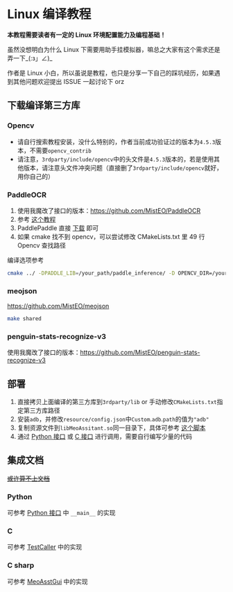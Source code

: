 # Linux 编译教程

**本教程需要读者有一定的 Linux 环境配置能力及编程基础！**

虽然没想明白为什么 Linux 下需要用助手挂模拟器，嘛总之大家有这个需求还是弄一下_(:з」∠)_

作者是 Linux 小白，所以虽说是教程，也只是分享一下自己的踩坑经历，如果遇到其他问题欢迎提出 ISSUE 一起讨论下 orz

## 下载编译第三方库

### Opencv

- 请自行搜索教程安装，没什么特别的，作者当前成功验证过的版本为`4.5.3`版本，不需要`opencv_contrib`
- 请注意，`3rdparty/include/opencv`中的头文件是`4.5.3`版本的，若是使用其他版本，请注意头文件冲突问题（直接删了`3rdparty/include/opencv`就好，用你自己的）

### PaddleOCR

1. 使用我魔改了接口的版本：https://github.com/MistEO/PaddleOCR
2. 参考 [这个教程](https://github.com/PaddlePaddle/PaddleOCR/tree/release/2.3/deploy/cpp_infer#readme)
3. PaddlePaddle 直接 [下载](https://www.paddlepaddle.org.cn/documentation/docs/zh/2.0/guides/05_inference_deployment/inference/build_and_install_lib_cn.html) 即可
4. 如果 cmake 找不到 opencv，可以尝试修改 CMakeLists.txt 里 49 行 Opencv 查找路径

编译选项参考

```bash
cmake ../ -DPADDLE_LIB=/your_path/paddle_inference/ -D OPENCV_DIR=/your_path_to_opencv/ -DWITH_STATIC_LIB=OFF -DBUILD_SHARED=ON # 若设备不支持 MKL, 可再额外添加 -DWITH_MKL=OFF 选项，并下载对应的 PaddlePaddle 预测库版本
```

### meojson

https://github.com/MistEO/meojson

```bash
make shared
```

### penguin-stats-recognize-v3

使用我魔改了接口的版本：https://github.com/MistEO/penguin-stats-recognize-v3

## 部署

1. 直接拷贝上面编译的第三方库到`3rdparty/lib` or 手动修改`CMakeLists.txt`指定第三方库路径
2. 安装`adb`，并修改`resource/config.json`中`Custom`.`adb`.`path`的值为`"adb"`
3. 复制资源文件到`libMeoAssitant.so`同一目录下，具体可参考 [这个脚本](../../tools/update_resource.sh)
4. 通过 [Python 接口](../Python/interface.py) 或 [C 接口](../../include/AsstCaller.h) 进行调用，需要自行编写少量的代码

## 集成文档

[~~或许算不上文档~~](https://github.com/MistEO/MeoAssistantArknights/wiki)

### Python

可参考 [Python 接口](../Python/interface.py) 中 `__main__` 的实现

### C

可参考 [TestCaller](../../tools/TestCaller/main.cpp) 中的实现

### C sharp

可参考 [MeoAsstGui](../MeoAsstGui/Helper/AsstProxy.cs) 中的实现

